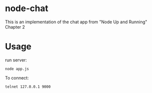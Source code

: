 node-chat
=========

This is an implementation of the chat app from "Node Up and Running" Chapter 2


Usage
=====
run server:
```
node app.js
```

To connect:
```
telnet 127.0.0.1 9000
```
